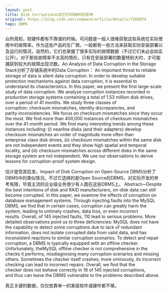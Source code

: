 ```yaml
---
layout: post
title: Disk Corruption以及它们对DBMS的影响
original: https://blog.csdn.net/zedware/article/details/7269074
tags: DBMS
---
```


众所周知，软硬件都有不靠谱的时候。可问题是一般人很难获取这些系统在实际使用中的故障率。作为这些产品的生厂商，一般都有一些方法来获取实际安装部署以及运行的情况，自然的，它们也掌握了很多实际的故障数据（不过它们未必会如实公开）。对于那些故障率不太高的情形，只有在安装部署的数量特别大时，才可能捕获到较大的故障出现次数。An Analysis of Data Corruption in the Storage Stack分析了存储系统中的Data Corruption：
An important threat to reliable storage of data is silent data corruption. In order to develop suitable protection mechanisms against data corruption, it is essential to understand its characteristics. In this paper, we present the first large-scale study
 of data corruption. We analyze corruption instances recorded in production storage systems containing a total of 1.53 million disk drives, over a period of 41 months. We study three classes of corruption: checksum mismatches, identity discrepancies, and parity inconsistencies.
 We focus on checksum mismatches since they occur the most. We find more than 400,000 instances of checksum mismatches over the 41-month period. We find many interesting trends among these instances including: (i) nearline disks (and their adapters) develop
 checksum mismatches an order of magnitude more often than enterprise class disk drives, (ii) checksum mismatches within the same disk are not independent events and they show high spatial and temporal locality, and (iii) checksum mismatches across different
 disks in the same storage system are not independent. We use our observations to derive lessons for corruption-proof system design.

估计是受其启发，Impact of Disk Corruption on Open-Source DBMS分析了DBMS中的类似情况。不过它选择的是Open Source的DBMS，对实际开发的参考有限，毕竟主流的企业级业务很少有人跑在这些DBMS上。
Abstract—Despite the best intentions of disk and RAID manufacturers, on-disk data can still become corrupted. In this paper, we examine the effects of corruption on database management systems. Through injecting faults into the MySQL DBMS, we find that in
 certain cases, corruption can greatly harm the system, leading to untimely crashes, data loss, or even incorrect results. Overall, of 145 injected faults, 110 lead to serious problems. More detailed observations point us to three deficiencies: MySQL does not
 have the capability to detect some corruptions due to lack of redundant information, does not isolate corrupted data from valid data, and has inconsistent reactions to similar corruption
scenarios. To detect and repair corruption, a DBMS is typically equipped with an offline checker. Unfortunately, theMySQL offline checker is not comprehensive in the checks it performs, misdiagnosing many corruption scenarios and missing others. Sometimes the checker
 itself crashes; more ominously, its incorrect checking can lead to incorrect repairs. Overall, we find that the checker does not behave correctly in 18 of 145 injected corruptions, and thus can leave the DBMS vulnerable to the problems described above.

真正关键的数据，仅仅依靠单一的某层软件或硬件都不够。
